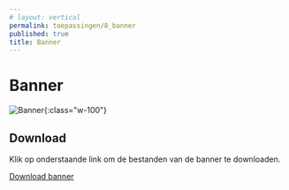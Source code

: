 ```yaml
---
# layout: vertical
permalink: toepassingen/8_banner
published: true
title: Banner
---
```


# Banner

![Banner](../images/aliriosolutions/toepassingen_banner.png){:class="w-100"}

## Download

Klik op onderstaande link om de bestanden van de banner te downloaden.

<a href="https://studentarteveldehsbe-my.sharepoint.com/:u:/g/personal/barbcour_student_arteveldehs_be/EfHGfWJ4sTVDiPcqve2XhuMB5l8P7CtaQTBpSHbb0pdFNg?e=EO13Ww">Download banner</a>